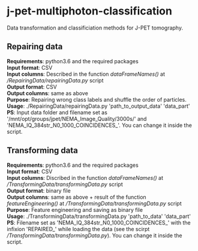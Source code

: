 # j-pet-multiphoton-classification
Data transformation and classificiation methods for J-PET tomography.

## Repairing data
**Requirements**: python3.6 and the required packages  
**Input format**: CSV  
**Input columns**: Described in the function *dataFrameNames()* at */RepairingData/repairingData.py* script  
**Output format**: CSV  
**Output columns**: same as above  
**Purpose**: Repairing wrong class labels and shuffle the order of particles.  
**Usage**: ./RepairingData/repairingData.py 'path_to_output_data' 'data_part'  
**PS**: Input data folder and filename set as '/mnt/opt/groups/jpet/NEMA_Image_Quality/3000s/' and 'NEMA_IQ_384str_N0_1000_COINCIDENCES_'.
You can change it inside the script.  

## Transforming data
**Requirements**: python3.6 and the required packages  
**Input format**: CSV  
**Input columns**: Discribed in the function *dataFrameNames()* at */TransformingData/transformingData.py* script  
**Output format**: binary file  
**Output columns**: same as above + result of the function *featureEngineering()* at */TransformingData/transformingData.py* script    
**Purpose**: Feature engineering and saving as binary file  
**Usage**: ./TransformingData/transformingData.py 'path_to_data' 'data_part'  
**PS**: Filename set as 'NEMA_IQ_384str_N0_1000_COINCIDENCES_' with the infixion 'REPAIRED_' while loading the data (see the scirpt */TransformingData/transformingData.py*).
You can change it inside the script.  

